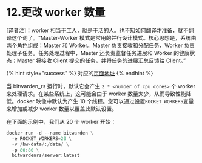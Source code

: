 # 12.更改 worker 数量

\[译者注\]：worker 相当于工人，就是干活的人。也不知如何翻译才准备，就不翻译这个词了。“Master-Worker 模式是常用的并行设计模式。核心思想是，系统由两个角色组成：Master 和 Worker。Master 负责接收和分配任务，Worker 负责处理子任务。任务处理过程中，Master 还负责监督任务进展和 Worker 的健康状态；Master 将接收 Client 提交的任务，并将任务的进展汇总反馈给 Client。”

{% hint style="success" %}
对应的[页面地址](https://github.com/dani-garcia/bitwarden_rs/wiki/Changing-the-number-of-workers)
{% endhint %}

当 bitwarden\_rs 运行时，默认它会产生 `2 * <number of cpu cores>` 个 worker 来处理请求。在某些系统上，这可能会由于 worker 数量太少，从而导致性能降低。docker 映像中默认为产生 10 个线程。您可以通过设置`ROCKET_WORKERS`变量来增加或减少 worker 数量以覆盖此默认设置。

在下面的示例中，我们从 20 个 worker 开始：

```python
docker run -d --name bitwarden \
  -e ROCKET_WORKERS=20 \
  -v /bw-data/:/data/ \
  -p 80:80 \
  bitwardenrs/server:latest
```

